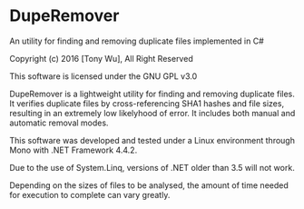 # DupeRemover

An utility for finding and removing duplicate files implemented in C#

Copyright (c) 2016 [Tony Wu], All Right Reserved

This software is licensed under the GNU GPL v3.0

DupeRemover is a lightweight utility for finding and removing duplicate files. It verifies duplicate files by cross-referencing SHA1 hashes and file sizes, resulting in an extremely low likelyhood of error. It includes both manual and automatic removal modes.

This software was developed and tested under a Linux environment through Mono with .NET Framework 4.4.2.

Due to the use of System.Linq, versions of .NET older than 3.5 will not work.

Depending on the sizes of files to be analysed, the amount of time needed for execution to complete can vary greatly.
